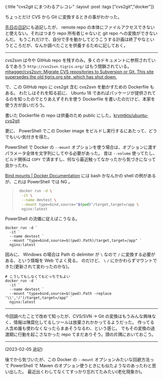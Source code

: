 {:title "cvs2git にまつわるアレコレ"
:layout :post
:tags ["cvs2git","docker"]}

ちょっとだけ CVS から Git に変換するときの事がわかった。

[先日の日記](/posts/2023-01-22-want-to-comvert-migu-cvs-to-git-and-failed)にも追記したが、 remote repo の本体にファイルアクセスできないと使えない。それはつまり repo 所有者じゃないと git repo への変換ができないんだ。
もうこれだけで、自分で手を動かしてどうこうする計画は終了やなというところだが、なんか調べたことを供養するために記しておく。

---

cvs2svn は今や GitHub repo を残すのみ。多くのドキュメントに参照されているであろう `http://cvs2svn.tigris.org/` はもう閉鎖されている。
[mhagger/cvs2svn: Migrate CVS repositories to Subversion or Git. This site supersedes the old tigris.org site, which has shut down.](https://github.com/mhagger/cvs2svn)

で、この GitHub repo に cvs2git 含む cvs2svn を動かすための Dockerfile もある。
わたしはそれを知る前に、 Ubuntu 18 であればパッケージが提供されてるのを知ったのでとりあえずそれを使う Dockerfile を書いたのだけど、本家を使う方が良いだろう。

書いた Dockerfile の repo は供養のため public にした。[krymtkts/ubuntu-cvs2git](https://github.com/krymtkts/ubuntu-cvs2git)

更に、 PowerShell でこの Docker image をビルドし実行するにあたって、どうでもいい気付きを得た。

PowerShell で Docker の `--mount` オプションを使う場合は、オブションに渡すパラメータ全体を文字列にしてやる必要があった。
昔は `--volume` 使ってたし、ビルド関係は `COPY` で済ますし、何なら最近触ってなかったから気づきになって良かったわ。

[Bind mounts | Docker Documentation](https://docs.docker.com/storage/bind-mounts/#start-a-container-with-a-bind-mount) には bash かなんかの shell の例があるが、これは PowerShell では NG 。

> ```sh
>  docker run -d \
>   -it \
>   --name devtest \
>   --mount type=bind,source="$(pwd)"/target,target=/app \
>   nginx:latest
> ```

PowerShell の流儀に従えばこうなる。

```pwsh
docker run -d `
  -it `
  --name devtest `
  --mount "type=bind,source=$((pwd).Path)/target,target=/app" `
  nginx:latest
```

因みに、 Windows の場合は Path の delimiter が `\` なので `/` に変換する必要がある、という情報を Web でよく見る。
のだけど、 `\` `/` にかかわらずマウントできた(更新されて変わったのかな)。

```pwsh
# こうしてもしなくてもどっちでもよい
docker run -d `
  -it `
  --name devtest `
  --mount "type=bind,source=$((pwd).Path -replace '\\','/')/target,target=/app" `
  nginx:latest
```

---

今回調べたことで改めて知ったが、CVS/SVN -> Git の変換はもうみんな興味なく、情報は陳腐化してるしツールは放棄されかかってるようだった。
作ってる人含め誰も使わなくなったらまあそうなるわ、という感じ。
でもその変換の過渡期に行動を起こさなかった repo てまだありそう。頭の片隅においておこう。

---

(2023-02-05 追記)

後でから気づいたが、この Docker の `--mount` オプションみたいな回避方法って PowerShell で Maven のオプション使うときにも似たようなのあったわと思い出した。
最近出くわしてなくてすっかり忘れてたみたい(老化現象か)。
